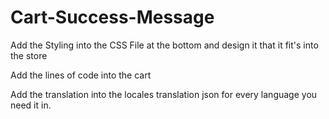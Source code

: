 # Cart-Success-Message

Add the Styling into the CSS File at the bottom and design it that it fit's into the store

Add the lines of code into the cart

Add the translation into the locales translation json for every language you need it in.
